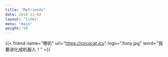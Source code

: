 ```yaml
---
title: "Myfriends"
date: 2018-11-02
layout: "links"
menu: "main"
weight: 50
---
```

{{< friend name="椰奶" url="https://cococat.icu" logo="/tony.jpg" word="我要进化成机器人！" >}} 
